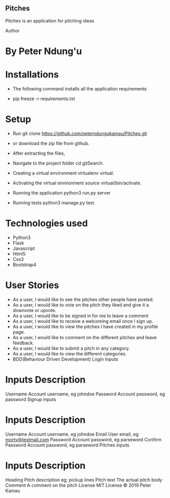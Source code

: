 ## Pitches
Pitches is an application for pitching ideas

Author

# By Peter Ndung'u


# Installations
* The following command installs all the application requirements

* pip freeze -r requirements.txt

# Setup
* Run git clone https://github.com/peterndungukamau/Pitches.git

* or download the zip file from github.

* After extracting the files,

* Navigate to the project folder
cd gitSearch.

* Creating a virtual environment
virtualenv virtual.

* Activating the virtual environment
source virtual/bin/activate.

* Running the application
python3 run.py server

* Running tests
python3 manage.py test.

# Technologies used
* Python3
* Flask
* Javascript
* Html5
* Css3
* Bootstrap4

# User Stories
* As a user, I would like to see the pitches other people have posted.
* As a user, I would like to vote on the pitch they liked and give it a downvote or upvote.
* As a user, I would like to be signed in for me to leave a comment
* As a user, I would like to receive a welcoming email once I sign up.
* As a user, I would like to view the pitches I have created in my profile page.
* As a user, I would like to comment on the different pitches and leave feedback.
* As a user, I would like to submit a pitch in any category.
* As a user, I would like to view the different categories.
* BDD(Behaviour Driven Development)
Login Inputs

# Inputs	Description
Username	Account username, eg johndoe
Password	Account password, eg password
Signup inputs

# Inputs	Description
Username	Account username, eg johndoe
Email	User email, eg morty@testmail.com
Password	Account password, eg parseword
Confirm Password	Account password, eg parseword
Pitches inputs

# Inputs	Description
Heading	Pitch description eg; pickup lines
Pitch text	The actual pitch body
Comment	A comment on the pitch
License
MIT License © 2019 Peter Kamau
